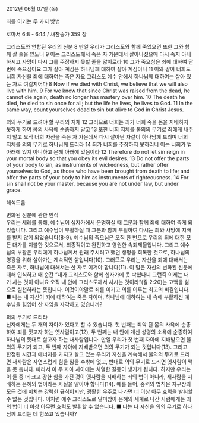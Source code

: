 2012년 06월 07일 (목)

죄를 이기는 두 가지 방법



로마서 6:8 - 6:14 / 새찬송가 359 장


그리스도와 연합된 우리의 신분
8 만일 우리가 그리스도와 함께 죽었으면 또한 그와 함께 살 줄을 믿노니 9 이는 그리스도께서 죽은 자 가운데서 살아나셨으매 다시 죽지 아니하시고 사망이 다시 그를 주장하지 못할 줄을 앎이로라 10 그가 죽으심은 죄에 대하여 단번에 죽으심이요 그가 살아 계심은 하나님께 대하여 살아 계심이니 11 이와 같이 너희도 너희 자신을 죄에 대하여는 죽은 자요 그리스도 예수 안에서 하나님께 대하여는 살아 있는 자로 여길지어다
8 Now if we died with Christ, we believe that we will also live with him. 9 For we know that since Christ was raised from the dead, he cannot die again; death no longer has mastery over him. 10 The death he died, he died to sin once for all; but the life he lives, he lives to God.
11 In the same way, count yourselves dead to sin but alive to God in Christ Jesus.

의의 무기로 드려야 할 우리의 지체
12 그러므로 너희는 죄가 너희 죽을 몸을 지배하지 못하게 하여 몸의 사욕에 순종하지 말고 13 또한 너희 지체를 불의의 무기로 죄에게 내주지 말고 오직 너희 자신을 죽은 자 가운데서 다시 살아난 자같이 하나님께 드리며 너희 지체를 의의 무기로 하나님께 드리라 14 죄가 너희를 주장하지 못하리니 이는 너희가 법 아래에 있지 아니하고 은혜 아래에 있음이라
12 Therefore do not let sin reign in your mortal body so that you obey its evil desires. 13 Do not offer the parts of your body to sin, as instruments of wickedness, but rather offer yourselves to God, as those who have been brought from death to life; and offer the parts of your body to him as instruments of righteousness. 14 For sin shall not be your master, because you are not under law, but under grace.

해석도움





변화된 신분에 관한 인식  
우리는 세례를 통해, 예수님이 십자가에서 운명하실 때 그분과 함께 죄에 대하여 죽게 되었습니다. 그리고 예수님이 부활하실 때 그분과 함께 부활하여 다시는 죄와 사망에 지배를 받지 않게 되었습니다(8-9). 예수님의 죽으심은 오직 한 번으로 우리의 죄에 대한 모든 대가를 지불한 것으로서, 최종적이고 완전하고 영원한 속죄제물입니다. 그리고 예수님의 부활은 우리에게 하나님께서 원래 주시려고 했던 생명을 회복한 것으로, 하나님의 영광을 위해 살아가는 계속적인 삶입니다(10). 그러므로 우리는 자신을 죄에 대해서는 죽은 자로, 하나님에 대해서는 산 자로 여겨야 합니다(11). 이 말은 자신의 변화된 신분에 대해 인식하고 매 순간 “내가 그리스도와 함께 십자가에 못 박혔나니 그런즉 이제는 내가 사는 것이 아니요 오직 내 안에 그리스도께서 사시는 것이라”(갈 2:20)는 고백을 삶으로 실천하라는 뜻입니다. 이것이야말로 죄를 이기고 의를 이루는 최고의 비결입니다.
■ 나는 내 자신이 죄에 대하여는 죽은 자이며, 하나님에 대하여는 내 속에 부활하신 예수님을 힘입어 산 자임을 자각하고 있습니까?

의의 무기로 드리라  
신자에게는 두 개의 자아가 있다고 할 수 있습니다. 첫 번째는 죄악 된 몸의 사욕에 순종하여 죄를 짓고자 하는 옛사람이고(12), 두 번째는 내 안에 계신 성령의 소욕에 순종하여 하나님의 뜻대로 살고자 하는 새사람입니다. 만일 우리가 첫 번째 자아에 지배받으면 불의의 무기가 되고, 두 번째 자아에 지배받으면 의의 무기가 되는 것입니다(13). 그리고 한정된 시간과 에너지를 가지고 살고 있는 우리가 자신을 계속해서 불의의 무기로 드리면 새사람은 자연스럽게 힘을 잃을 수밖에 없고, 반대로 의의 무기로 드리면 옛사람이 맥을 못 춥니다. 따라서 이 두 자아 사이에는 치열한 갈등이 생기게 됩니다. 하지만 우리는 이 둘 중 더 크고 강한 힘을 가진 것이 옛사람을 지배하는 죄의 법이 아니라, 새사람을 지배하는 은혜의 법이라는 사실을 알아야 합니다(14). 예를 들어, 중력의 법칙은 지구상의 모든 것에 미치는 강력한 규칙이지만, 광활한 우주로 나가면 더 이상 아무 효력을 발휘할 수 없는 것입니다. 이처럼 예수 그리스도로 말미암아 은혜의 세계로 나간 사람에게는 죄의 법이 더 이상 아무런 효력도 발휘할 수 없습니다.
■ 나는 나 자신을 의의 무기로 하나님께 드리는 데 힘쓰고 있습니까?